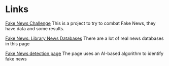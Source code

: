 # Links
[Fake News Challenge](http://www.fakenewschallenge.org/) This is a project to try to combat Fake News, they have data and some results.

[Fake News: Library News Databases](http://aub.edu.lb.libguides.com/Fake-News/Library-Resources) There are a lot of real news databases in this page

[Fake News detection page](http://adverifai.com/) The page uses an AI-based algorithm  to identify fake news
 
